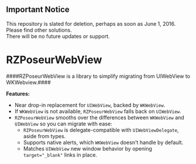 ## Important Notice
This repository is slated for deletion, perhaps as soon as June 1, 2016.  Please find other solutions.  
There will be no future updates or support. 


RZPoseurWebView
===============

####RZPoseurWebView is a library to simplify migrating from UIWebView to WKWebview.####

**Features:**

- Near drop-in replacement for `UIWebView`, backed by `WKWebView`.
- If `WKWebView` is not available, `RZPoseurWebView` falls back on `UIWebView`.
- `RZPoseurWebView` smooths over the differences between `WKWebView` and `UIWebView` so you can migrate with ease:
  - `RZPoseurWebView` is delegate-compatible with `UIWebViewDelegate`, aside from types.
  - Supports native alerts, which `WKWebView` doesn't handle by default.
  - Matches `UIWebView` new window behavior by opening `target="_blank"` links in place.

